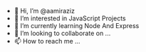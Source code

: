 - 👋 Hi, I’m @aamiraziz
- 👀 I’m interested in JavaScript Projects
- 🌱 I’m currently learning Node And Express
- 💞️ I’m looking to collaborate on ...
- 📫 How to reach me ...

<!---
aamiraziz/aamiraziz is a ✨ special ✨ repository because its `README.md` (this file) appears on your GitHub profile.
You can click the Preview link to take a look at your changes.
--->
